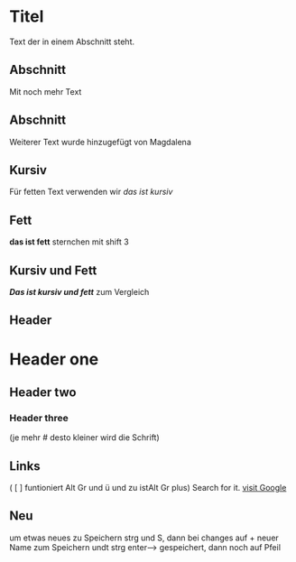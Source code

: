 # Titel

Text der in einem Abschnitt steht.

## Abschnitt

Mit noch mehr Text

## Abschnitt

Weiterer Text wurde hinzugefügt von Magdalena

## Kursiv
Für fetten Text verwenden wir _das ist kursiv_

## Fett 
**das ist fett** sternchen mit shift 3 

## Kursiv und Fett
**_Das ist kursiv und fett_** zum Vergleich

## Header 
# Header one
## Header two
### Header three
(je mehr # desto kleiner wird die Schrift)

## Links 
( [ ] funtioniert Alt Gr und ü und zu istAlt Gr plus)
Search for it. [visit Google](https://www.google.com)

## Neu
um etwas neues zu Speichern strg und S, dann bei changes auf + neuer Name zum Speichern undt strg enter--> gespeichert, dann noch auf Pfeil
